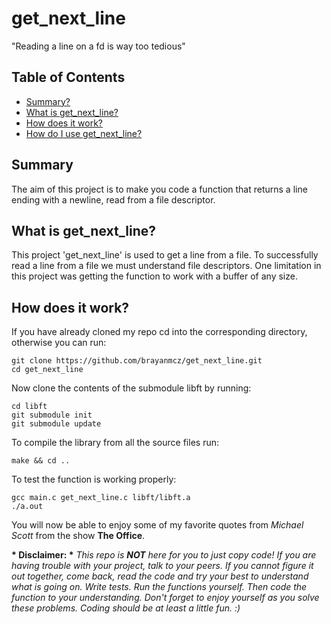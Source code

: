 # get_next_line
"Reading a line on a fd is way too tedious"

## Table of Contents
* [Summary?](#summary)
* [What is get_next_line?](#what-is-get_next_line?)
* [How does it work?](#how-does-it-work)
* [How do I use get_next_line?](#how-do-i-use-get_next_line?)

## Summary
The aim of this project is to make you code a function that returns a line ending with a newline, read from a file descriptor.

## What is get_next_line?
This project 'get_next_line' is used to get a line from a file. To successfully read a line from a file we must understand file descriptors.
One limitation in this project was getting the function to work with a buffer of any size.

## How does it work?
If you have already cloned my repo cd into the corresponding directory, otherwise you can run:

	git clone https://github.com/brayanmcz/get_next_line.git
    cd get_next_line
    
Now clone the contents of the submodule libft by running:
    
    cd libft
    git submodule init 
    git submodule update
    
To compile the library from all the source files run:

	make && cd ..
    
To test the function is working properly:

	gcc main.c get_next_line.c libft/libft.a
    ./a.out
    
You will now be able to enjoy some of my favorite quotes from *Michael Scott* from the show __The Office__.
    
__* Disclaimer: *__ 
*This repo is __NOT__ here for you to just copy code! If you are having trouble with your project, talk to your peers. If you cannot figure it out together, come back, read the code and try your best to understand what is going on. Write tests. Run the functions yourself. Then code the function to your understanding. Don't forget to enjoy yourself as you solve these problems. Coding should be at least a little fun. :)*
